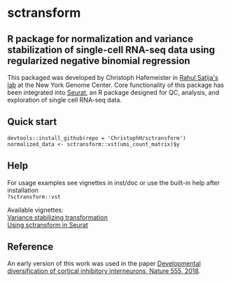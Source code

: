 # sctransform
## R package for normalization and variance stabilization of single-cell RNA-seq data using regularized negative binomial regression

This packaged was developed by Christoph Hafemeister in [Rahul Satija's lab](https://satijalab.org/) at the New York Genome Center. Core functionality of this package has been integrated into [Seurat](https://satijalab.org/seurat/), an R package designed for QC, analysis, and exploration of single cell RNA-seq data.

## Quick start
`devtools::install_github(repo = 'ChristophH/sctransform')`  
`normalized_data <- sctransform::vst(umi_count_matrix)$y`

## Help
For usage examples see vignettes in inst/doc or use the built-in help after installation  
`?sctransform::vst`  

Available vignettes:  
[Variance stabilizing transformation](https://rawgit.com/ChristophH/sctransform/master/inst/doc/variance_stabilizing_transformation.html)  
[Using sctransform in Seurat](https://rawgit.com/ChristophH/sctransform/master/inst/doc/seurat.html)  

## Reference
An early version of this work was used in the paper [Developmental diversification of cortical inhibitory interneurons, Nature 555, 2018](https://github.com/ChristophH/in-lineage).
